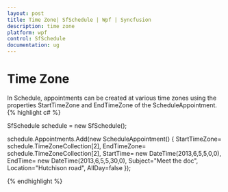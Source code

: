 ```yaml
---
layout: post
title: Time Zone| SfSchedule | Wpf | Syncfusion
description: time zone
platform: wpf
control: SfSchedule
documentation: ug
---
```


# Time Zone

In Schedule, appointments can be created at various time zones using the properties StartTimeZone and EndTimeZone of the ScheduleAppointment.
{% highlight c# %}




SfSchedule schedule = new SfSchedule();

schedule.Appointments.Add(new ScheduleAppointment() { StartTimeZone= schedule.TimeZoneCollection[2], EndTimeZone= schedule.TimeZoneCollection[2], StartTime= new DateTime(2013,6,5,5,0,0), EndTime= new DateTime(2013,6,5,5,30,0), Subject="Meet the doc", Location="Hutchison road", AllDay=false });

{% endhighlight  %}

